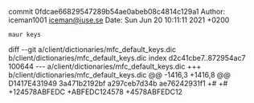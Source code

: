 commit 0fdcae66829547289b54ae0abeb08c4814c129a1
Author: iceman1001 <iceman@iuse.se>
Date:   Sun Jun 20 10:11:11 2021 +0200

    maur keys

diff --git a/client/dictionaries/mfc_default_keys.dic b/client/dictionaries/mfc_default_keys.dic
index d2c41cbe7..872954ac7 100644
--- a/client/dictionaries/mfc_default_keys.dic
+++ b/client/dictionaries/mfc_default_keys.dic
@@ -1416,3 +1416,8 @@ D1417E431949
 3a471b2192bf
 a297ceb7d34b
 ae76242931f1
+#
+#
+124578ABFEDC
+ABFEDC124578
+4578ABFEDC12
